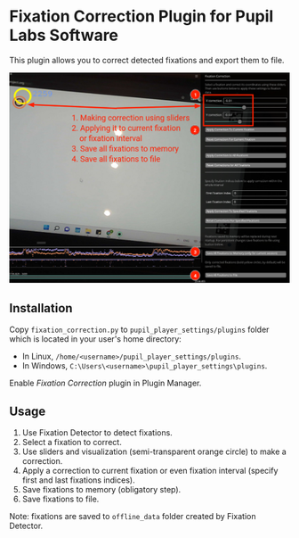 # Fixation Correction Plugin for Pupil Labs Software

This plugin allows you to correct detected fixations and export them to file.

![Fixation Correction Usage](./screenshots/fixation-correction-usage.png)

## Installation

Copy `fixation_correction.py` to `pupil_player_settings/plugins` folder which is located in your user's home directory:

* In Linux, `/home/<username>/pupil_player_settings/plugins`.
* In Windows, `C:\Users\<username>\pupil_player_settings\plugins`.

Enable *Fixation Correction* plugin in Plugin Manager.

## Usage

1. Use Fixation Detector to detect fixations.
2. Select a fixation to correct.
3. Use sliders and visualization (semi-transparent orange circle) to make a correction.
4. Apply a correction to current fixation or even fixation interval (specify first and last fixations indices).
5. Save fixations to memory (obligatory step).
6. Save fixations to file.

Note: fixations are saved to `offline_data` folder created by Fixation Detector.
